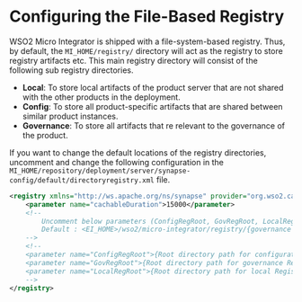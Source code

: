 # Configuring the File-Based Registry

WSO2 Micro Integrator is shipped with a file-system-based registry. Thus, by default, the `MI_HOME/registry/` directory will act as the registry to store registry artifacts etc. This main registry directory will consist of the following sub registry directories.

* **Local**: To store local artifacts of the product server that are not shared with the other products in the deployment.
* **Config**: To store all product-specific artifacts that are shared between similar product instances.
* **Governance**: To store all artifacts that re relevant to the governance of the product.

If you want to change the default locations of the registry directories, uncomment and change the following configuration in the `MI_HOME/repository/deployment/server/synapse-config/default/directoryregistry.xml` file.

```xml
<registry xmlns="http://ws.apache.org/ns/synapse" provider="org.wso2.carbon.mediation.registry.MicroIntegratorRegistry">
    <parameter name="cachableDuration">15000</parameter>
    <!--
        Uncomment below parameters (ConfigRegRoot, GovRegRoot, LocalRegRoot) to configure registry root paths
        Default : <EI_HOME>/wso2/micro-integrator/registry/{governance | config | local}
    -->
    <!--
    <parameter name="ConfigRegRoot">{Root directory path for configuration Registry}</parameter>
    <parameter name="GovRegRoot">{Root directory path for governance Registry}</parameter>
    <parameter name="LocalRegRoot">{Root directory path for local Registry}</parameter>
    -->
</registry>
```
